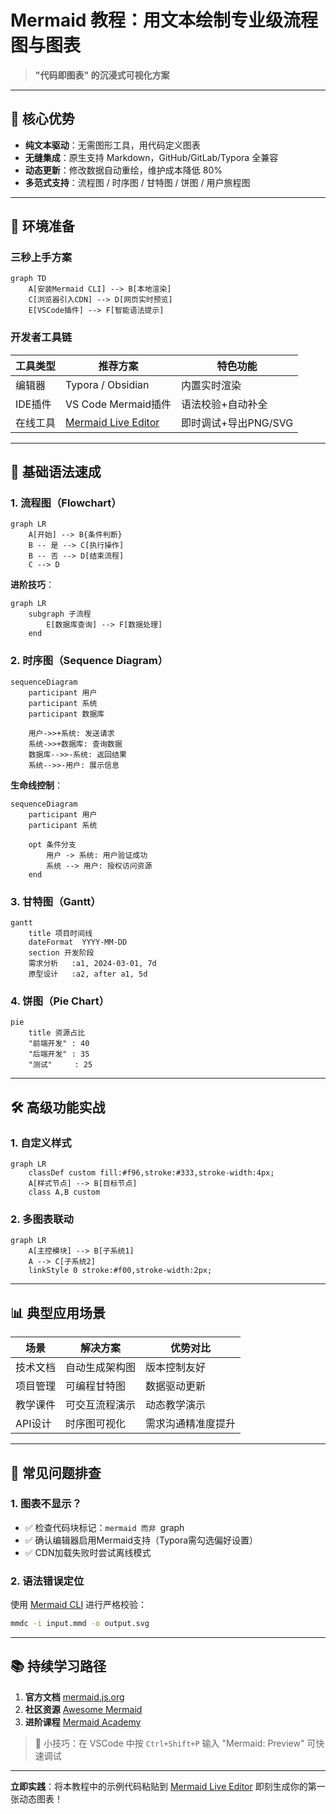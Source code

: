 # Mermaid 教程：用文本绘制专业级流程图与图表  
> **"代码即图表" 的沉浸式可视化方案**  

---

## 📌 核心优势  
- **纯文本驱动**：无需图形工具，用代码定义图表  
- **无缝集成**：原生支持 Markdown，GitHub/GitLab/Typora 全兼容  
- **动态更新**：修改数据自动重绘，维护成本降低 80%  
- **多范式支持**：流程图 / 时序图 / 甘特图 / 饼图 / 用户旅程图  

---

## 🧰 环境准备  
### 三秒上手方案  
```mermaid
graph TD
    A[安装Mermaid CLI] --> B[本地渲染]
    C[浏览器引入CDN] --> D[网页实时预览]
    E[VSCode插件] --> F[智能语法提示]
```

### 开发者工具链  
| 工具类型 | 推荐方案 | 特色功能 |
|---------|----------|----------|
| 编辑器 | Typora / Obsidian | 内置实时渲染 |
| IDE插件 | VS Code Mermaid插件 | 语法校验+自动补全 |
| 在线工具 | [Mermaid Live Editor](https://mermaid.live) | 即时调试+导出PNG/SVG |

---

## 📘 基础语法速成  

### 1. 流程图（Flowchart）  
```mermaid
graph LR
    A[开始] --> B{条件判断}
    B -- 是 --> C[执行操作]
    B -- 否 --> D[结束流程]
    C --> D
```

**进阶技巧**：  
```mermaid
graph LR
    subgraph 子流程
        E[数据库查询] --> F[数据处理]
    end
```

### 2. 时序图（Sequence Diagram）  
```mermaid
sequenceDiagram
    participant 用户
    participant 系统
    participant 数据库

    用户->>+系统: 发送请求
    系统->>+数据库: 查询数据
    数据库-->>-系统: 返回结果
    系统-->>-用户: 展示信息
```


**生命线控制**：  
```mermaid
sequenceDiagram
    participant 用户
    participant 系统

    opt 条件分支
        用户 -> 系统: 用户验证成功
        系统 --> 用户: 授权访问资源
    end
```

### 3. 甘特图（Gantt）  
```mermaid
gantt
    title 项目时间线
    dateFormat  YYYY-MM-DD
    section 开发阶段
    需求分析   :a1, 2024-03-01, 7d
    原型设计   :a2, after a1, 5d
```

### 4. 饼图（Pie Chart）  
```mermaid
pie
    title 资源占比
    "前端开发" : 40
    "后端开发" : 35
    "测试"     : 25
```

---

## 🛠 高级功能实战  

### 1. 自定义样式  
```mermaid
graph LR
    classDef custom fill:#f96,stroke:#333,stroke-width:4px;
    A[样式节点] --> B[目标节点]
    class A,B custom
```

### 2. 多图表联动  
```mermaid
graph LR
    A[主控模块] --> B[子系统1]
    A --> C[子系统2]
    linkStyle 0 stroke:#f00,stroke-width:2px;
```

---

## 📊 典型应用场景  

| 场景 | 解决方案 | 优势对比 |
|------|----------|----------|
| 技术文档 | 自动生成架构图 | 版本控制友好 |
| 项目管理 | 可编程甘特图 | 数据驱动更新 |
| 教学课件 | 可交互流程演示 | 动态教学演示 |
| API设计 | 时序图可视化 | 需求沟通精准度提升 |

---

## 🚫 常见问题排查  

### 1. 图表不显示？  
- ✅ 检查代码块标记：```mermaid 而非 ```graph  
- ✅ 确认编辑器启用Mermaid支持（Typora需勾选偏好设置）  
- ✅ CDN加载失败时尝试离线模式  

### 2. 语法错误定位  
使用 [Mermaid CLI](https://github.com/mermaid-js/mermaid-cli) 进行严格校验：  
```bash
mmdc -i input.mmd -o output.svg
```

---

## 📚 持续学习路径  
1. **官方文档** [mermaid.js.org](https://mermaid.js.org)  
2. **社区资源** [Awesome Mermaid](https://github.com/mermaid-js/awesome-mermaid)  
3. **进阶课程** [Mermaid Academy](https://www.mermaid.academy/)  

> 📌 小技巧：在 VSCode 中按 `Ctrl+Shift+P` 输入 "Mermaid: Preview" 可快速调试  

---  
**立即实践**：将本教程中的示例代码粘贴到 [Mermaid Live Editor](https://mermaid.live) 即刻生成你的第一张动态图表！  

